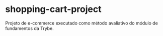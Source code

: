 # shopping-cart-project
Projeto de e-commerce executado como método avaliativo do módulo de fundamentos da Trybe. 
